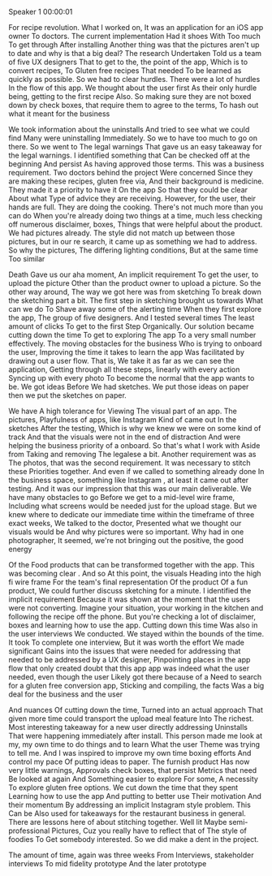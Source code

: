 Speaker 1    00:00:01    

For recipe revolution. What I worked on, It was an application for an iOS app owner To doctors. The current implementation Had it shoes With Too much To get through After installing Another thing was that the pictures aren't up to date and why is that a big deal? The research Undertaken Told us a team of five UX designers That to get to the, the point of the app, Which is to convert recipes, To Gluten free recipes That needed To be learned as quickly as possible. So we had to clear hurdles. There were a lot of hurdles In the flow of this app. We thought about the user first As their only hurdle being, getting to the first recipe Also. So making sure they are not boxed down by check boxes, that require them to agree to the terms, To hash out what it meant for the business  

We took information about the uninstalls And tried to see what we could find Many were uninstalling Immediately. So we to have too much to go on there. So we went to The legal warnings That gave us an easy takeaway for the legal warnings. I identified something that Can be checked off at the beginning And persist As having approved those terms. This was a business requirement. Two doctors behind the project Were concerned Since they are making these recipes, gluten free via, And their background is medicine. They made it a priority to have it On the app So that they could be clear About what Type of advice they are receiving. However, for the user, their hands are full. They are doing the cooking. There's not much more than you can do When you're already doing two things at a time, much less checking off numerous disclaimer, boxes, Things that were helpful about the product. We had pictures already. The style did not match up between those pictures, but in our re search, it came up as something we had to address. So why the pictures, The differing lighting conditions, But at the same time Too similar  

Death Gave us our aha moment, An implicit requirement To get the user, to upload the picture Other than the product owner to upload a picture. So the other way around, The way we got here was from sketching To break down the sketching part a bit. The first step in sketching brought us towards What can we do To Shave away some of the alerting time When they first explore the app, The group of five designers. And I tested several times The least amount of clicks To get to the first Step Organically. Our solution became cutting down the time To get to exploring The app To a very small number effectively. The moving obstacles for the business Who is trying to onboard the user, Improving the time it takes to learn the app Was facilitated by drawing out a user flow. That is, We take it as far as we can see the application, Getting through all these steps, linearly with every action Syncing up with every photo To become the normal that the app wants to be. We got ideas Before We had sketches. We put those ideas on paper <affirmative> then we put the sketches on paper.  

We have A high tolerance for Viewing The visual part of an app. The pictures, Playfulness of apps, like Instagram Kind of came out In the sketches After the testing, Which is why we knew we were on some kind of track And that the visuals were not in the end of distraction And were helping the business priority of a onboard. So that's what I work with Aside from Taking and removing The legalese a bit. Another requirement was as The photos, that was the second requirement. It was necessary to stitch these Priorities together. And even if we called to something already done In the business space, something like Instagram <affirmative>, at least it came out after testing. And it was our impression that this was our main deliverable. We have many obstacles to go Before we get to a mid-level wire frame, Including what screens would be needed just for the upload stage. But we knew where to dedicate our immediate time within the timeframe of three exact weeks, We talked to the doctor, Presented what we thought our visuals would be And why pictures were so important. Why had in one photographer, It seemed, we're not bringing out the positive, the good energy  

Of the Food products that can be transformed together with the app. This was becoming clear <affirmative>. And so At this point, the visuals Heading into the high fi wire frame For the team's final representation Of the product Of a fun product, We could further discuss sketching for a minute. I identified the implicit requirement Because it was shown at the moment that the users were not converting. Imagine your situation, your working in the kitchen and following the recipe off the phone. But you're checking a lot of disclaimer, boxes and learning how to use the app. Cutting down this time Was also in the user interviews We conducted. We stayed within the bounds of the time. It took To complete one interview, But it was worth the effort We made significant Gains into the issues that were needed for addressing that needed to be addressed by a UX designer, Pinpointing places in the app flow that only created doubt that this app app was indeed what the user needed, even though the user Likely got there because of a Need to search for a gluten free conversion app, Sticking and compiling, the facts Was a big deal for the business and the user  

And nuances Of cutting down the time, Turned into an actual approach That given more time could transport the upload meal feature Into The richest. Most interesting takeaway for a new user directly addressing Uninstalls That were happening immediately after install. This person made me look at my, my own time to do things and to learn What the user Theme was trying to tell me. And I was inspired to improve my own time boxing efforts And control my pace Of putting ideas to paper. The furnish product Has now very little warnings, Approvals check boxes, that persist Metrics that need Be looked at again And Something easier to explore For some, A necessity To explore gluten free options. We cut down the time that they spent Learning how to use the app And putting to better use Their motivation And their momentum By addressing an implicit Instagram style problem. This Can be Also used for takeaways for the restaurant business in general. There are lessons here of about stitching together. Well lit Maybe semi-professional Pictures, Cuz you really have to reflect that of The style of foodies To Get somebody interested. So we did make a dent in the project.  

The amount of time, again was three weeks From Interviews, stakeholder interviews To mid fidelity prototype And the later prototype  

